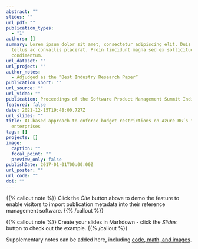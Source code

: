 ```yaml
---
abstract: ""
slides: ""
url_pdf: ""
publication_types:
  - "1"
authors: []
summary: Lorem ipsum dolor sit amet, consectetur adipiscing elit. Duis posuere
  tellus ac convallis placerat. Proin tincidunt magna sed ex sollicitudin
  condimentum.
url_dataset: ""
url_project: ""
author_notes:
  - Adjudged as the “Best Industry Research Paper”
publication_short: ""
url_source: ""
url_video: ""
publication: Proceedings of the Software Product Management Summit India 2021
featured: false
date: 2021-12-15T19:48:00.727Z
url_slides: ""
title: AI-based approach to enforce budget restrictions on Azure RG’s for large
  enterprises
tags: []
projects: []
image:
  caption: ""
  focal_point: ""
  preview_only: false
publishDate: 2017-01-01T00:00:00Z
url_poster: ""
url_code: ""
doi: ""
---
```


{{% callout note %}}
Click the *Cite* button above to demo the feature to enable visitors to import publication metadata into their reference management software.
{{% /callout %}}

{{% callout note %}}
Create your slides in Markdown - click the *Slides* button to check out the example.
{{% /callout %}}

Supplementary notes can be added here, including [code, math, and images](https://wowchemy.com/docs/writing-markdown-latex/).
